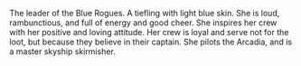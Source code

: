 The leader of the Blue Rogues. A tiefling with light blue skin. She is loud, rambunctious, and full of energy and good cheer. She inspires her crew with her positive and loving attitude. Her crew is loyal and serve not for the loot, but because they believe in their captain. She pilots the Arcadia, and is a master skyship skirmisher. 